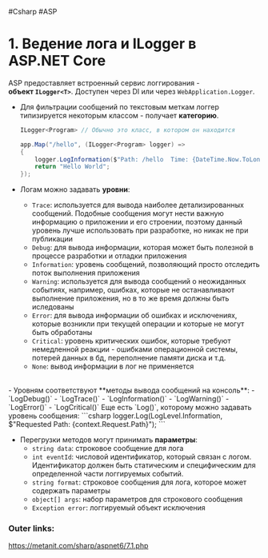 #Csharp #ASP

# 1. Ведение лога и ILogger в ASP.NET Core

ASP предоставляет встроенный сервис логгирования - **объект `ILogger<T>`**.
Доступен через DI или через `WebApplication.Logger`.

- Для фильтрации сообщений по текстовым меткам логгер типизируется некоторым классом - получает **категорию**.
	```csharp
	ILogger<Program> // Обычно это класс, в котором он находится
	```

	```csharp
	app.Map("/hello", (ILogger<Program> logger) =>
	{
	    logger.LogInformation($"Path: /hello  Time: {DateTime.Now.ToLongTimeString()}");
	    return "Hello World";
	});
	```

- Логам можно задавать **уровни**:
	- `Trace`: используется для вывода наиболее детализированных сообщений. Подобные сообщения могут нести важную информацию о приложении и его строении, поэтому данный уровень лучше использовать при разработке, но никак не при публикации
	- `Debug`: для вывода информации, которая может быть полезной в процессе разработки и отладки приложения
	- `Information`: уровень сообщений, позволяющий просто отследить поток выполнения приложения   
	- `Warning`: используется для вывода сообщений о неожиданных событиях, например, ошибках, которые не останавливают выполнение приложения, но в то же время должны быть иследованы    
	- `Error`: для вывода информации об ошибках и исключениях, которые возникли при текущей операции и которые не могут быть обработаны
	- `Critical`: уровень критических ошибок, которые требуют немедленной реакции - ошибками операционной системы, потерей данных в бд, переполнение памяти диска и т.д.
	- `None`: вывод информации в лог не применяется
<br>
- Уровням соответствуют **методы вывода сообщений на консоль**:
	- `LogDebug()`
	- `LogTrace()`
	- `LogInformation()`
	- `LogWarning()`
	- `LogError()`
	- `LogCritical()`
Еще есть `Log()`, которому можно задавать уровень сообщения:
```csharp
logger.Log(LogLevel.Information, $"Requested Path: {context.Request.Path}");
```

<br>

- Перегрузки методов могут принимать **параметры**:
	- `string data`: строковое сообщение для лога
	- `int eventId`: числовой идентификатор, который связан с логом. Идентификатор должен быть статическим и специфическим для определенной части логгируемых событий.
	- `string format`: строковое сообщения для лога, которое может содержать параметры
	- `object[] args`: набор параметров для строкового сообщения
	- `Exception error`: логгируемый объект исключения

### Outer links:
https://metanit.com/sharp/aspnet6/7.1.php